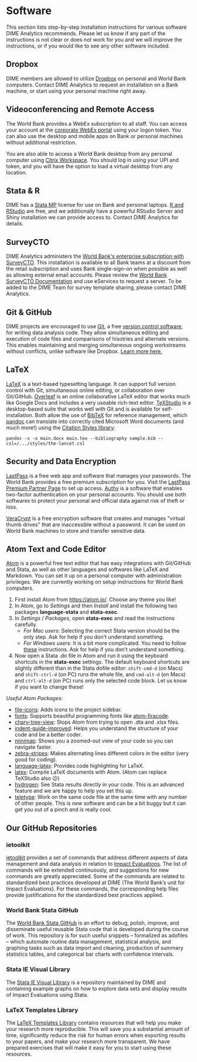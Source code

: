 # Software

This section lists step-by-step installation instructions for various software DIME Analytics recommends. Please let us know if any part of the instructions is not clear or does not work for you and we will improve the instructions, or if you would like to see any other software included.

## Dropbox

DIME members are allowed to utilize [Dropbox](https://www.dropbox.com/h) on personal and World Bank computers. Contact DIME Analytics to request an installation on a Bank machine, or start using your personal machine right away.

## Videoconferencing and Remote Access

The World Bank provides a WebEx subscription to all staff. You can access your account at the [corporate WebEx portal](http://worldbankgroup.webex.com) using your logon token. You can also use the desktop and mobile apps on Bank or personal machines without additional restriction.

You are also able to access a World Bank desktop from any personal computer using [Citrix Workspace](https://www.citrix.com/downloads/workspace-app/). You should log in using your UPI and token, and you will have the option to load a virtual desktop from any location.

## Stata & R

DIME has a [Stata MP](https://www.stata.com) license for use on Bank and personal laptops. [R and RStudio](https://www.rstudio.com) are free, and we additionally have a powerful RStudio Server and Shiny installation we can provide access to. Contact DIME Analytics for details.

## SurveyCTO

DIME Analytics administers the [World Bank's enterprise subscription with SurveyCTO](https://survey.wb.surveycto.com/). This installation is available to all Bank teams at a discount from the retail subscription and uses Bank single-sign-on when possible as well as allowing external email accounts. Please review the [World Bank SurveyCTO Documentation](https://showcase.dropbox.com/s/WBG-SurveyCTO-Documentation-HZN82ovmFR0hpnnsLYdns) and use eServices to request a server. To be added to the DIME Team for survey template sharing, please contact DIME Analytics.

## Git & GitHub

DIME projects are encouraged to use [Git](https://git-scm.com), a free [version control software](http://journals.plos.org/ploscompbiol/article?id=10.1371/journal.pcbi.1004668), for writing data analysis code. They allow simultaneous editing and execution of code files and comparisons of hisotries and alternate versions. This enables maintaining and merging simultaneous ongoing workstreams without conflicts, unlike software like Dropbox. [Learn more here.](https://worldbank.github.io/dimeanalytics/git/)

## LaTeX

[LaTeX](https://www.latex-project.org) is a text-based typesetting language. It can support full version control with Git, simultaneous online editing, or collaboration over Git/GitHub. [Overleaf](http://overleaf.com) is an online collaborative LaTeX editor that works much like Google Docs and includes a very useable rich-text editor. [TeXStudio](https://www.texstudio.org) is a desktop-based suite that works well with Git and is available for self-installation. Both allow the use of [BibTeX](http://www.bibtex.org) for reference management, which [pandoc](http://pandoc.org) can translate into correctly cited Microsoft Word documents (and much more!) using the [Citation Styles library](https://github.com/citation-style-language/styles):

```
pandoc -s -o main.docx main.tex --bibliography sample.bib --csl=/.../styles/the-lancet.csl
```

## Security and Data Encryption

[LastPass](http://lastpass.com) is a free web app and software that manages your passwords. The World Bank provides a free premium subscription for you. Visit the [LastPass Premium Partner Page](https://lastpass.com/partnerpremium/theworldbankgroup) to set up access. [Authy](https://itunes.apple.com/us/app/authy/id494168017?mt=8) is a software that enables two-factor authentication on your personal accounts. You should use both softwares to protect your personal and official data against risk of theft or loss.

[VeraCrypt](http://veracrypt.fr) is a free encryption software that creates and manages "virtual thumb drives" that are inaccessible without a password. It can be used on World Bank machines to store and transfer sensitive data.

## Atom Text and Code Editor

[Atom](http://atom.io) is a powerful free text editor that has easy integrations with Git/GitHub and Stata, as well as other languages and softwares like LaTeX and Markdown. You can set it up on a personal computer with administration privileges. We are currently working on setup instructions for World Bank computers.

1. First install Atom from <https://atom.io/>. Choose any theme you like!
1. In Atom, go to _Settings_ and then _Install_ and install the following two packages **language-stata** and **stata-exec**.
1. In _Settings_ / _Packages_, open **stata-exec** and read the instructions carefully.
    * _For Mac users_: Selecting the correct Stata version should be the only step. Ask for help if you don't understand something.
    * _For Windows users_: It is a bit more complicated. You need to follow [these](https://github.com/kylebarron/stata-exec#installation) instructions. Ask for help if you don't understand something.
1. Now open a Stata .do file in Atom and run it using the keyboard shortcuts in the **stata-exec** settings. The default keyboard shortcuts are slightly different than in the Stata dofile editor: `shift-cmd-d` (on Macs) and `shift-ctrl-d` (on PC) runs the whole file, and `cmd-alt-d` (on Macs) and `ctrl-alt-d` (on PC) runs only the selected code block. Let us know if you want to change these!

_Useful Atom Packages:_

* [file-icons](https://atom.io/packages/file-icons): Adds icons to the project sidebar.
* [fonts](https://atom.io/packages/fonts): Supports beautiful programming fonts like [atom-firacode](https://atom.io/packages/firacode).
* [chary-tree-view](https://atom.io/packages/chary-tree-view): Stops Atom from trying to open .dta and .xlsx files.
* [indent-guide-improved](https://atom.io/packages/indent-guide-improved): Helps you understand the structure of your code and be a better coder.
* [minimap](https://atom.io/packages/minimap): Shows you a zoomed-out view of your code so you can navigate faster.
* [zebra-stripes](https://atom.io/packages/zebra-stripes): Makes alternating lines different colors in the editor (very good for coding).
* [language-latex](https://atom.io/packages/language-latex): Provides code highlighting for LaTeX.
* [latex](https://atom.io/packages/latex): Compile LaTeX documents with Atom. (Atom can replace TeXStudio also 😉)
* [hydrogen](https://atom.io/packages/hydrogen): See Stata results directly in your code. This is an advanced feature and we are happy to help you set this up.
* [teletype](https://atom.io/packages/teletype): Work on the same code file at the same time with any number of other people. This is _new_ software and can be a bit buggy but it can get you out of a pinch and is really cool.

## Our GitHub Repositories

### ietoolkit

[ietoolkit](https://worldbank.github.io/ietoolkit/) provides a set of commands that address different aspects of data management and data analysis in relation to [Impact Evaluations](http://blogs.worldbank.org/impactevaluations/ie-analytics-introducing-ietoolkit). The list of commands will be extended continuously, and suggestions for new commands are greatly appreciated. Some of the commands are related to standardized best practices developed at DIME (The World Bank’s unit for Impact Evaluations). For these commands, the corresponding help files provide justifications for the standardized best practices applied.

### World Bank Stata GitHub

The [World Bank Stata GitHub](https://worldbank.github.io/stata/) is an effort to debug, polish, improve, and disseminate useful reusable Stata code that is developed during the course of work. This repository is for such useful snippets – formalized as adofiles – which automate routine data management, statistical analysis, and graphing tasks such as data import and cleaning, production of summary statistics tables, and categorical bar charts with confidence intervals.

### Stata IE Visual Library

The [Stata IE Visual Library](https://worldbank.github.io/Stata-IE-Visual-Library/) is a repository maintained by DIME and containing example graphs on how to explore data sets and display results of Impact Evaluations using Stata.

### LaTeX Templates Library

The [LaTeX Templates Library](https://github.com/worldbank/DIME-LaTeX-Templates) contains resources that will help you make your research more reproducible. This will save you a substantial amount of time, significantly reduce the risk for human errors when exporting results to your papers, and make your research more transparent. We have prepared exercises that will make it easy for you to start using these resources.
